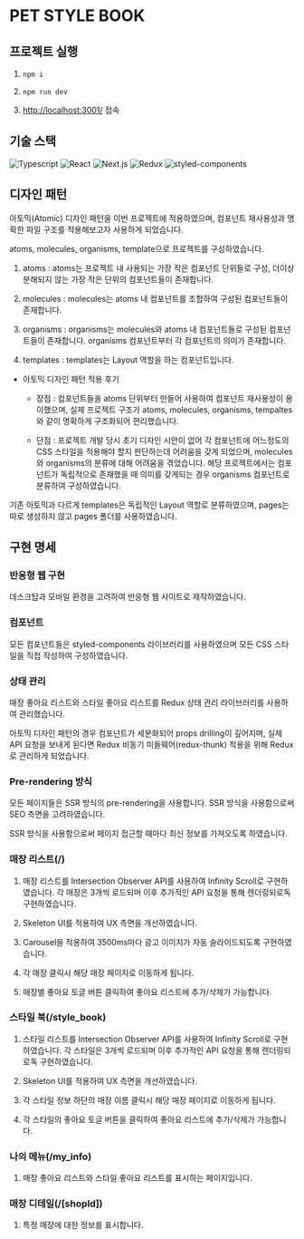 # PET STYLE BOOK

## 프로젝트 실행

1. <code>npm i</code>

2. <code>npm run dev</code>

3. <a href="http://localhost:3001/" target="_blank">http://localhost:3001/</a> 접속

## 기술 스택

  <img src="https://img.shields.io/badge/typescript-3178C6?style=for-the-badge&logo=typescript&logoColor=white" alt="Typescript">
  <img src="https://img.shields.io/badge/react-61DAFB?style=for-the-badge&logo=react&logoColor=white" alt="React">
  <img src="https://img.shields.io/badge/next.js-000000?style=for-the-badge&logo=next.js&logoColor=white" alt="Next.js">
  <img src="https://img.shields.io/badge/redux-764ABC?style=for-the-badge&logo=redux&logoColor=white" alt="Redux">
  <img src="https://img.shields.io/badge/styledcomponents-DB7093?style=for-the-badge&logo=styledcomponents&logoColor=white" alt="styled-components">

## 디자인 패턴

아토믹(Atomic) 디자인 패턴을 이번 프로젝트에 적용하였으며, 컴포넌트 재사용성과 명확한 파일 구조를 적용해보고자 사용하게 되었습니다.

atoms, molecules, organisms, template으로 프로젝트를 구성하였습니다.

1. atoms
   : atoms는 프로젝트 내 사용되는 가장 작은 컴포넌트 단위들로 구성, 더이상 분해되지 않는 가장 작은 단위의 컴포넌트들이 존재합니다.

2. molecules
   : molecules는 atoms 내 컴포넌트를 조합하여 구성된 컴포넌트들이 존재합니다.

3. organisms
   : organisms는 molecules와 atoms 내 컴포넌트들로 구성된 컴포넌트들이 존재합니다.
   organisms 컴포넌트부터 각 컴포넌트의 의미가 존재합니다.

4. templates
   : templates는 Layout 역할을 하는 컴포넌트입니다.

- 아토믹 디자인 패턴 적용 후기

  - 장점
    : 컴포넌트들을 atoms 단위부터 만들어 사용하여 컴포넌트 재사용성이 용이했으며, 실제 프로젝트 구조가 atoms, molecules, organisms, tempaltes와 같이 명확하게 구조화되어 편리했습니다.

  - 단점
    : 프로젝트 개발 당시 초기 디자인 시안이 없어 각 컴포넌트에 어느정도의 CSS 스타일을 적용해야 할지 판단하는데 어려움을 갖게 되었으며, molecules와 organisms의 분류에 대해 어려움을 겪었습니다.
    해당 프로젝트에서는 컴포넌트가 독립적으로 존재했을 때 의미를 갖게되는 경우 organisms 컴포넌트로 분류하여 구성하였습니다.

기존 아토믹과 다르게 templates은 독립적인 Layout 역할로 분류하였으며, pages는 따로 생성하지 않고 pages 폴더를 사용하였습니다.

## 구현 명세

### 반응형 웹 구현

데스크탑과 모바일 환경을 고려하여 반응형 웹 사이트로 제작하였습니다.

### 컴포넌트

모든 컴포넌트들은 styled-components 라이브러리를 사용하였으며 모든 CSS 스타일을 직접 작성하여 구성하였습니다.

### 상태 관리

매장 좋아요 리스트와 스타일 좋아요 리스트를 Redux 상태 관리 라이브러리를 사용하여 관리했습니다.

아토믹 디자인 패턴의 경우 컴포넌트가 세분화되어 props drilling이 깊어지며, 실제 API 요청을 보내게 된다면 Redux 비동기 미들웨어(redux-thunk) 적용을 위해 Redux로 관리하게 되었습니다.

### Pre-rendering 방식

모든 페이지들은 SSR 방식의 pre-rendering을 사용합니다. SSR 방식을 사용함으로써 SEO 측면을 고려하였습니다.

SSR 방식을 사용함으로써 페이지 접근할 때마다 최신 정보를 가져오도록 하였습니다.

### 매장 리스트(/)

1. 매장 리스트를 Intersection Observer API를 사용하여 Infinity Scroll로 구현하였습니다. 각 매장은 3개씩 로드되며 이후 추가적인 API 요청을 통해 렌더링되로독 구현하였습니다.

2. Skeleton UI를 적용하여 UX 측면을 개선하였습니다.

3. Carousel을 적용하여 3500ms마다 광고 이미지가 자동 슬라이드되도록 구현하였습니다.

4. 각 매장 클릭시 해당 매장 페이지로 이동하게 됩니다.

5. 매장별 좋아요 토글 버튼 클릭하여 좋아요 리스트에 추가/삭제가 가능합니다.

### 스타일 북(/style_book)

1. 스타일 리스트를 Intersection Observer API를 사용하여 Infinity Scroll로 구현하였습니다. 각 스타일은 3개씩 로드되며 이후 추가적인 API 요청을 통해 렌더링되로독 구현하였습니다.

2. Skeleton UI를 적용하여 UX 측면을 개선하였습니다.

3. 각 스타일 정보 하단의 매장 이름 클릭시 해당 매장 페이지로 이동하게 됩니다.

4. 각 스타일의 좋아요 토글 버튼을 클릭하여 좋아요 리스트에 추가/삭제가 가능합니다.

### 나의 메뉴(/my_info)

1. 매장 좋아요 리스트와 스타일 좋아요 리스트를 표시하는 페이지입니다.

### 매장 디테일(/[shopId])

1. 특정 매장에 대한 정보를 표시합니다.
